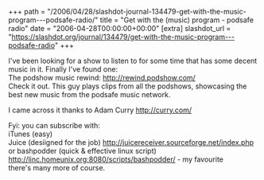 +++
path = "/2006/04/28/slashdot-journal-134479-get-with-the-music-program---podsafe-radio/"
title = "Get with the (music) program - podsafe radio"
date = "2006-04-28T00:00:00+00:00"
[extra]
slashdot_url = "https://slashdot.org/journal/134479/get-with-the-music-program---podsafe-radio"
+++

<p>I've been looking for a show to listen to for some time that has some decent music in it. Finally I've found one:<br>The podshow music rewind: <a href="http://rewind.podshow.com/">http://rewind.podshow.com/</a><br>Check it out. This guy plays clips from all the podshows, showcasing the best new music from the podsafe music network.</p>
<p>I came across it thanks to Adam Curry <a href="http://curry.com/">http://curry.com/</a></p>
<p>Fyi: you can subscribe with:<br>iTunes (easy)<br>Juice (desiigned for the job) <a href="http://juicereceiver.sourceforge.net/index.php">http://juicereceiver.sourceforge.net/index.php</a><br>or bashpodder (quick &amp; effective linux script) <a href="http://linc.homeunix.org:8080/scripts/bashpodder/">http://linc.homeunix.org:8080/scripts/bashpodder/</a> - my favourite<br>there's many more of course.</p>

